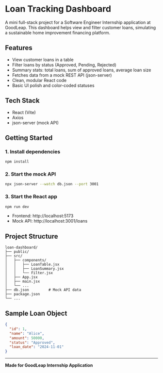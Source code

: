 # Loan Tracking Dashboard

A mini full-stack project for a Software Engineer Internship application at GoodLeap. This dashboard helps view and filter customer loans, simulating a sustainable home improvement financing platform.

## Features
- View customer loans in a table
- Filter loans by status (Approved, Pending, Rejected)
- Summary stats: total loans, sum of approved loans, average loan size
- Fetches data from a mock REST API (json-server)
- Clean, modular React code
- Basic UI polish and color-coded statuses

## Tech Stack
- React (Vite)
- Axios
- json-server (mock API)

## Getting Started

### 1. Install dependencies
```bash
npm install
```

### 2. Start the mock API
```bash
npx json-server --watch db.json --port 3001
```

### 3. Start the React app
```bash
npm run dev
```

- Frontend: http://localhost:5173
- Mock API: http://localhost:3001/loans

## Project Structure
```
loan-dashboard/
├── public/
├── src/
│   ├── components/
│   │   ├── LoanTable.jsx
│   │   ├── LoanSummary.jsx
│   │   └── Filter.jsx
│   ├── App.jsx
│   ├── main.jsx
│   └── ...
├── db.json         # Mock API data
├── package.json
└── ...
```

## Sample Loan Object
```json
{
  "id": 1,
  "name": "Alice",
  "amount": 50000,
  "status": "Approved",
  "loan_date": "2024-11-01"
}
```

---

**Made for GoodLeap Internship Application**
